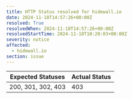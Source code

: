 ```yaml
---
title: HTTP Status resolved for hidewall.io
date: 2024-11-18T14:57:26+00:00Z
resolved: True
resolvedWhen: 2024-11-18T14:57:26+00:00Z
resolvedStartTime: 2024-11-18T10:20:03+00:00Z
severity: notice
affected:
  - hidewall.io
section: issue
---
```


| Expected Statuses | Actual Status  |
|-------------------|----------------|
| 200, 301, 302, 403 | 403 |
